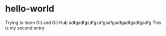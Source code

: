 # hello-world
Trying to learn Git and Git Hub
sdfgsdfgsdfgsdfgsdfgsdfgadfgsdfgsdfg
This is my second entry
